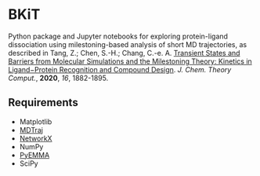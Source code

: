 # BKiT

Python package and Jupyter notebooks for exploring protein-ligand dissociation using milestoning-based analysis of short MD trajectories, as described in Tang, Z.; Chen, S.-H.; Chang, C.-e. A. <a href="https://doi.org/10.1021/acs.jctc.9b01153">Transient States and Barriers from Molecular Simulations and the Milestoning Theory: Kinetics in Ligand−Protein Recognition and Compound Design</a>. *J. Chem. Theory Comput.*, **2020**, *16*, 1882-1895.

## Requirements

- Matplotlib
- <a href="http://mdtraj.org/">MDTraj</a>
- <a href="https://networkx.github.io/">NetworkX</a>
- NumPy
- <a href="http://emma-project.org/">PyEMMA</a>
- SciPy
